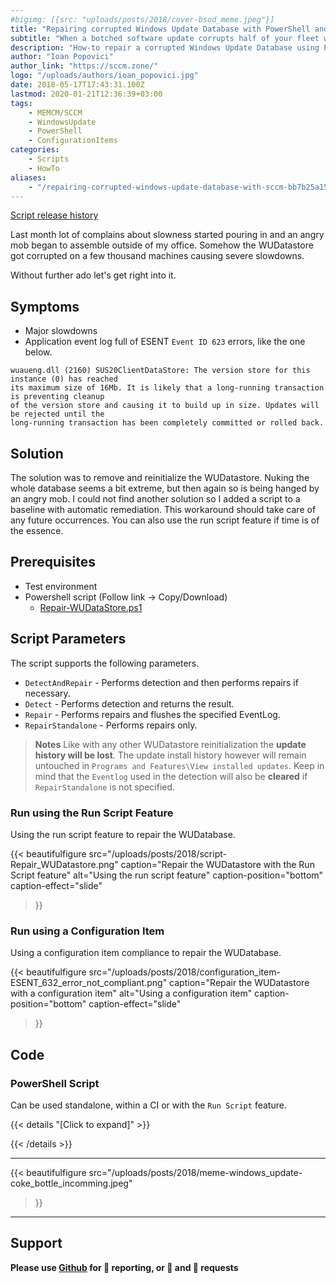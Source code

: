 ```yaml
---
#bigimg: [{src: "uploads/posts/2018/cover-bsod_meme.jpeg"}]
title: "Repairing corrupted Windows Update Database with PowerShell and MEMCM/SCCM"
subtitle: "When a botched software update corrupts half of your fleet windows update database, this script might come in handy…"
description: "How-to repair a corrupted Windows Update Database using PowerShell."
author: "Ioan Popovici"
author_link: "https://sccm.zone/"
logo: "/uploads/authors/ioan_popovici.jpg"
date: 2018-05-17T17:43:31.100Z
lastmod: 2020-01-21T12:36:39+03:00
tags:
    - MEMCM/SCCM
    - WindowsUpdate
    - PowerShell
    - ConfigurationItems
categories:
    - Scripts
    - HowTo
aliases:
    - "/repairing-corrupted-windows-update-database-with-sccm-bb7b25a15daa"
---
```


[Script release history](https://SCCM.Zone/Repair-WUDatastore-CHANGELOG)

Last month lot of complains about slowness started pouring in and an angry mob began to assemble outside of my office. Somehow the WUDatastore got corrupted on a few thousand machines causing severe slowdowns.

Without further ado let's get right into it.

## Symptoms

* Major slowdowns
* Application event log full of ESENT `Event ID 623` errors, like the one below.

```text
wuaueng.dll (2160) SUS20ClientDataStore: The version store for this instance (0) has reached
its maximum size of 16Mb. It is likely that a long-running transaction is preventing cleanup
of the version store and causing it to build up in size. Updates will be rejected until the
long-running transaction has been completely committed or rolled back.
```

## Solution

The solution was to remove and reinitialize the WUDatastore. Nuking the whole database seems a bit extreme, but then again so is being hanged by an angry mob. I could not find another solution so I added a script to a baseline with automatic remediation. This workaround should take care of any future occurrences. You can also use the run script feature if time is of the essence.

## Prerequisites

* Test environment
* Powershell script (Follow link → Copy/Download)
  * [Repair-WUDataStore.ps1](https://snippets.cacher.io/snippet/2606052d61408363f1ae)

## Script Parameters

The script supports the following parameters.

* `DetectAndRepair` - Performs detection and then performs repairs if necessary.
* `Detect` - Performs detection and returns the result.
* `Repair` - Performs repairs and flushes the specified EventLog.
* `RepairStandalone` - Performs repairs only.

> **Notes**
> Like with any other WUDatastore reinitialization the **update history will be lost**.
> The update install history however will remain untouched in `Programs and Features\View installed updates`.
> Keep in mind that the `Eventlog` used in the detection will also be **cleared** if `RepairStandalone` is not specified.

### Run using the Run Script Feature

Using the run script feature to repair the WUDatabase.

{{<
    beautifulfigure src="/uploads/posts/2018/script-Repair_WUDatastore.png"
    caption="Repair the WUDatastore with the Run Script feature" alt="Using the run script feature" caption-position="bottom" caption-effect="slide"
>}}

### Run using a Configuration Item

Using a configuration item compliance  to repair the WUDatabase.

{{<
    beautifulfigure src="/uploads/posts/2018/configuration_item-ESENT_632_error_not_compliant.png"
    caption="Repair the WUDatastore with a configuration item" alt="Using a configuration item" caption-position="bottom" caption-effect="slide"
>}}

## Code

### PowerShell Script

Can be used standalone, within a CI or with the `Run Script` feature.

{{< details "[Click to expand]" >}}
<script src="https://gist.github.com/Ioan-Popovici/f6abf4e58bb233920c74b15c9cbb1d84.js"></script>
{{< /details >}}

***

{{<
    beautifulfigure src="/uploads/posts/2018/meme-windows_update-coke_bottle_incomming.jpeg"
>}}

***

## Support

**Please use [Github](http://SCCM.Zone/GIT) for 🐛 reporting, or 🌈 and 🦄 requests**
